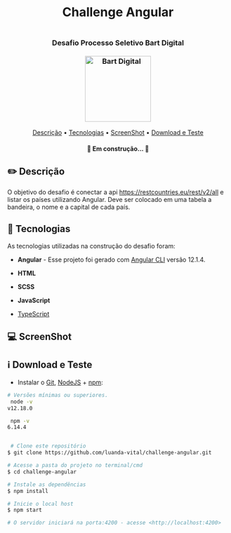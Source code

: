 <h1 align="center">
   <!--<img src="https://upload.wikimedia.org/wikipedia/commons/thumb/c/cf/Angular_full_color_logo.svg/2048px-Angular_full_color_logo.svg.png" alt="Angular" width="50">-->
   Challenge Angular
</h1>

<h3 align="center">
  <br>
    Desafio Processo Seletivo Bart Digital
  <br>
  <br>
    <img src="https://static.wixstatic.com/media/4d5d2b_8e82152ec7f74f3a805cf83d50ace2af~mv2.png/v1/fit/w_2500,h_1330,al_c/4d5d2b_8e82152ec7f74f3a805cf83d50ace2af~mv2.png" alt="Bart Digital" height="150">
  <br>
</h3>

<p align="center">
 <a href="#pencil2-descrição">Descrição</a> •
 <a href="#rocket-tecnologias">Tecnologias</a> •
 <a href="#computer-screenshot">ScreenShot</a> •
 <a href="#information_source-download-e-teste">Download e Teste</a>
</p>

<h4 align="center"> 
	🚧  Em construção...  🚧
</h4>

## :pencil2: Descrição
O objetivo do desafio é conectar a api https://restcountries.eu/rest/v2/all e listar os países utilizando Angular.
Deve ser colocado em uma tabela a bandeira, o nome e a capital de cada país.

## :rocket: Tecnologias

As tecnologias utilizadas na construção do desafio foram:

- **Angular** - Esse projeto foi gerado com [Angular CLI](https://github.com/angular/angular-cli) versão 12.1.4.

- **HTML**

- **SCSS**

- **JavaScript** 

- [TypeScript](https://www.typescriptlang.org/)

## :computer: ScreenShot

## :information_source: Download e Teste

-  Instalar o [Git](https://git-scm.com/), [NodeJS](https://nodejs.org/pt-br/download/) + [npm](https://www.npmjs.com/get-npm):

```bash
# Versões mínimas ou superiores.
 node -v
v12.18.0

 npm -v
6.14.4
```

```bash

 # Clone este repositório
$ git clone https://github.com/luanda-vital/challenge-angular.git

# Acesse a pasta do projeto no terminal/cmd
$ cd challenge-angular

# Instale as dependências
$ npm install

# Inicie o local host
$ npm start

# O servidor iniciará na porta:4200 - acesse <http://localhost:4200> 

```


